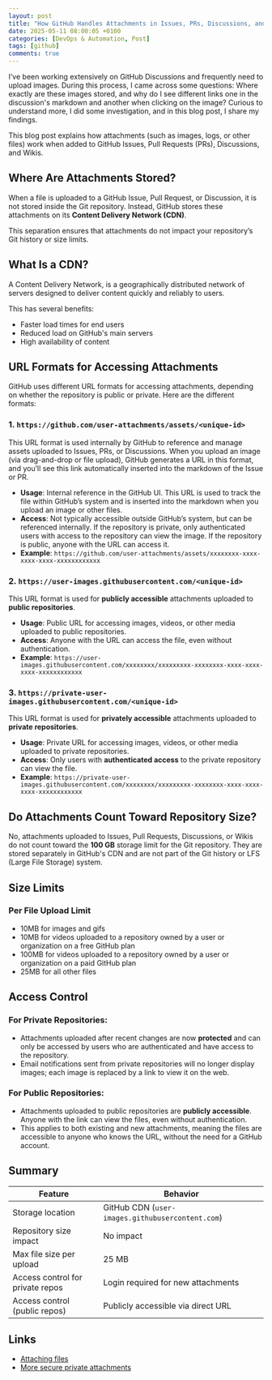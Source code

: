 ```yaml
---
layout: post
title: "How GitHub Handles Attachments in Issues, PRs, Discussions, and Wikis"
date: 2025-05-11 08:00:05 +0100
categories: [DevOps & Automation, Post]
tags: [github]
comments: true
---
```


I’ve been working extensively on GitHub Discussions and frequently need to upload images. During this process, I came across some questions: Where exactly are these images stored, and why do I see different links one in the discussion's markdown and another when clicking on the image?
Curious to understand more, I did some investigation, and in this blog post, I share my findings.

This blog post explains how attachments (such as images, logs, or other files) work when added to GitHub Issues, Pull Requests (PRs), Discussions, and Wikis.

## Where Are Attachments Stored?

When a file is uploaded to a GitHub Issue, Pull Request, or Discussion, it is not stored inside the Git repository. Instead, GitHub stores these attachments on its **Content Delivery Network (CDN)**. 

This separation ensures that attachments do not impact your repository’s Git history or size limits.

## What Is a CDN?

A Content Delivery Network, is a geographically distributed network of servers designed to deliver content quickly and reliably to users.

This has several benefits:
- Faster load times for end users
- Reduced load on GitHub's main servers
- High availability of content

## URL Formats for Accessing Attachments

GitHub uses different URL formats for accessing attachments, depending on whether the repository is public or private. Here are the different formats:

### 1. **`https://github.com/user-attachments/assets/<unique-id>`**

This URL format is used internally by GitHub to reference and manage assets uploaded to Issues, PRs, or Discussions. When you upload an image (via drag-and-drop or file upload), GitHub generates a URL in this format, and you’ll see this link automatically inserted into the markdown of the Issue or PR.

- **Usage**: Internal reference in the GitHub UI. This URL is used to track the file within GitHub’s system and is inserted into the markdown when you upload an image or other files.
- **Access**: Not typically accessible outside GitHub’s system, but can be referenced internally. If the repository is private, only authenticated users with access to the repository can view the image. If the repository is public, anyone with the URL can access it.
- **Example**: `https://github.com/user-attachments/assets/xxxxxxxx-xxxx-xxxx-xxxx-xxxxxxxxxxxx`

### 2. **`https://user-images.githubusercontent.com/<unique-id>`**

This URL format is used for **publicly accessible** attachments uploaded to **public repositories**.

- **Usage**: Public URL for accessing images, videos, or other media uploaded to public repositories.
- **Access**: Anyone with the URL can access the file, even without authentication.
- **Example**: `https://user-images.githubusercontent.com/xxxxxxxx/xxxxxxxxx-xxxxxxxx-xxxx-xxxx-xxxx-xxxxxxxxxxxx`

### 3. **`https://private-user-images.githubusercontent.com/<unique-id>`**

This URL format is used for **privately accessible** attachments uploaded to **private repositories**.

- **Usage**: Private URL for accessing images, videos, or other media uploaded to private repositories.
- **Access**: Only users with **authenticated access** to the private repository can view the file.
- **Example**: `https://private-user-images.githubusercontent.com/xxxxxxxx/xxxxxxxxx-xxxxxxxx-xxxx-xxxx-xxxx-xxxxxxxxxxxx`

## Do Attachments Count Toward Repository Size?

No, attachments uploaded to Issues, Pull Requests, Discussions, or Wikis do not count toward the **100 GB** storage limit for the Git repository. They are stored separately in GitHub's CDN and are not part of the Git history or LFS (Large File Storage) system.

## Size Limits

### Per File Upload Limit
- 10MB for images and gifs
- 10MB for videos uploaded to a repository owned by a user or organization on a free GitHub plan
- 100MB for videos uploaded to a repository owned by a user or organization on a paid GitHub plan
- 25MB for all other files

## Access Control

### For Private Repositories:
- Attachments uploaded after recent changes are now **protected** and can only be accessed by users who are authenticated and have access to the repository.
- Email notifications sent from private repositories will no longer display images; each image is replaced by a link to view it on the web.

### For Public Repositories:
- Attachments uploaded to public repositories are **publicly accessible**. Anyone with the link can view the files, even without authentication.
- This applies to both existing and new attachments, meaning the files are accessible to anyone who knows the URL, without the need for a GitHub account.

## Summary

| Feature | Behavior |
|--------|----------|
| Storage location | GitHub CDN (`user-images.githubusercontent.com`) |
| Repository size impact | No impact |
| Max file size per upload | 25 MB |
| Access control for private repos | Login required for new attachments |
| Access control (public repos)   | Publicly accessible via direct URL   

## Links
- [Attaching files](https://docs.github.com/en/get-started/writing-on-github/working-with-advanced-formatting/attaching-files)
- [More secure private attachments](https://github.blog/changelog/2023-05-08-more-secure-private-attachments/)
